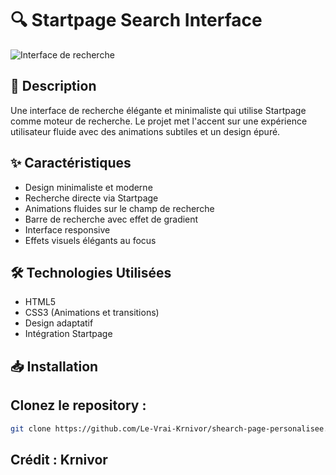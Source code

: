 # 🔍 Startpage Search Interface

![Interface de recherche](https://github.com/Le-Vrai-Krnivor/shearch-page-personalisee/blob/main/Capture.PNG)

## 📝 Description

Une interface de recherche élégante et minimaliste qui utilise Startpage comme moteur de recherche. Le projet met l'accent sur une expérience utilisateur fluide avec des animations subtiles et un design épuré.

## ✨ Caractéristiques

- Design minimaliste et moderne
- Recherche directe via Startpage
- Animations fluides sur le champ de recherche
- Barre de recherche avec effet de gradient
- Interface responsive
- Effets visuels élégants au focus

## 🛠️ Technologies Utilisées

- HTML5
- CSS3 (Animations et transitions)
- Design adaptatif
- Intégration Startpage

## 📥 Installation

## Clonez le repository :
```bash
git clone https://github.com/Le-Vrai-Krnivor/shearch-page-personalisee.git
```

## Crédit : Krnivor